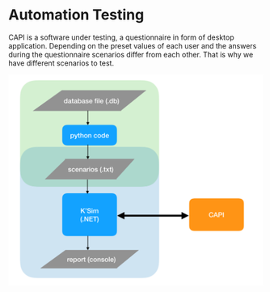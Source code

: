 # Automation Testing

CAPI is a software under testing, a questionnaire in form of desktop application. Depending on the preset values of each user and the answers during the questionnaire scenarios differ from each other. That is why we have different scenarios to test.

![Alt text](img/process.png)

